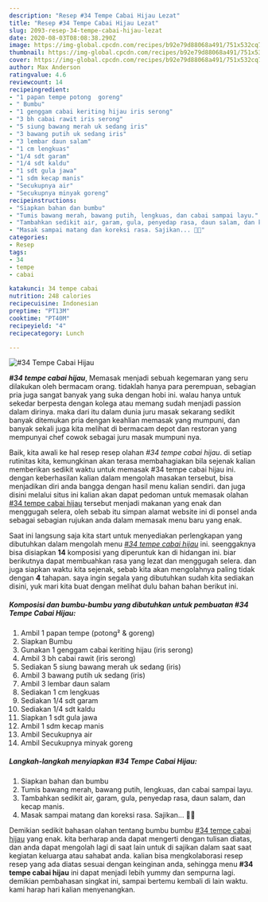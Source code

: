 ```yaml
---
description: "Resep #34 Tempe Cabai Hijau Lezat"
title: "Resep #34 Tempe Cabai Hijau Lezat"
slug: 2093-resep-34-tempe-cabai-hijau-lezat
date: 2020-08-03T08:08:38.290Z
image: https://img-global.cpcdn.com/recipes/b92e79d88068a491/751x532cq70/34-tempe-cabai-hijau-foto-resep-utama.jpg
thumbnail: https://img-global.cpcdn.com/recipes/b92e79d88068a491/751x532cq70/34-tempe-cabai-hijau-foto-resep-utama.jpg
cover: https://img-global.cpcdn.com/recipes/b92e79d88068a491/751x532cq70/34-tempe-cabai-hijau-foto-resep-utama.jpg
author: Max Anderson
ratingvalue: 4.6
reviewcount: 14
recipeingredient:
- "1 papan tempe potong  goreng"
- " Bumbu"
- "1 genggam cabai keriting hijau iris serong"
- "3 bh cabai rawit iris serong"
- "5 siung bawang merah uk sedang iris"
- "3 bawang putih uk sedang iris"
- "3 lembar daun salam"
- "1 cm lengkuas"
- "1/4 sdt garam"
- "1/4 sdt kaldu"
- "1 sdt gula jawa"
- "1 sdm kecap manis"
- "Secukupnya air"
- "Secukupnya minyak goreng"
recipeinstructions:
- "Siapkan bahan dan bumbu"
- "Tumis bawang merah, bawang putih, lengkuas, dan cabai sampai layu."
- "Tambahkan sedikit air, garam, gula, penyedap rasa, daun salam, dan kecap manis."
- "Masak sampai matang dan koreksi rasa. Sajikan... 👩‍🍳"
categories:
- Resep
tags:
- 34
- tempe
- cabai

katakunci: 34 tempe cabai 
nutrition: 248 calories
recipecuisine: Indonesian
preptime: "PT13M"
cooktime: "PT40M"
recipeyield: "4"
recipecategory: Lunch

---
```



![#34 Tempe Cabai Hijau](https://img-global.cpcdn.com/recipes/b92e79d88068a491/751x532cq70/34-tempe-cabai-hijau-foto-resep-utama.jpg)

<b><i>#34 tempe cabai hijau</i></b>, Memasak menjadi sebuah kegemaran yang seru dilakukan oleh bermacam orang. tidaklah hanya para perempuan, sebagian pria juga sangat banyak yang suka dengan hobi ini. walau hanya untuk sekedar berpesta dengan kolega atau memang sudah menjadi passion dalam dirinya. maka dari itu dalam dunia juru masak sekarang sedikit banyak ditemukan pria dengan keahlian memasak yang mumpuni, dan banyak sekali juga kita melihat di bermacam depot dan restoran yang mempunyai chef cowok sebagai juru masak mumpuni nya.



Baik, kita awali ke hal resep resep olahan <i>#34 tempe cabai hijau</i>. di setiap rutinitas kita, kemungkinan akan terasa membahagiakan bila sejenak kalian memberikan sedikit waktu untuk memasak #34 tempe cabai hijau ini. dengan keberhasilan kalian dalam mengolah masakan tersebut, bisa menjadikan diri anda bangga dengan hasil menu kalian sendiri. dan juga disini melalui situs ini kalian akan dapat pedoman untuk memasak olahan <u>#34 tempe cabai hijau</u> tersebut menjadi makanan yang enak dan menggugah selera, oleh sebab itu simpan alamat website ini di ponsel anda sebagai sebagian rujukan anda dalam memasak menu baru yang enak.


Saat ini langsung saja kita start untuk menyediakan perlengkapan yang dibutuhkan dalam mengolah menu <u><i>#34 tempe cabai hijau</i></u> ini. seenggaknya bisa disiapkan <b>14</b> komposisi yang diperuntuk kan di hidangan ini. biar berikutnya dapat membuahkan rasa yang lezat dan menggugah selera. dan juga siapkan waktu kita sejenak, sebab kita akan mengolahnya paling tidak dengan <b>4</b> tahapan. saya ingin segala yang dibutuhkan sudah kita sediakan disini, yuk mari kita buat dengan melihat dulu bahan bahan berikut ini.

<!--inarticleads1-->

##### Komposisi dan bumbu-bumbu yang dibutuhkan untuk pembuatan #34 Tempe Cabai Hijau:

1. Ambil 1 papan tempe (potong² &amp; goreng)
1. Siapkan  Bumbu
1. Gunakan 1 genggam cabai keriting hijau (iris serong)
1. Ambil 3 bh cabai rawit (iris serong)
1. Sediakan 5 siung bawang merah uk sedang (iris)
1. Ambil 3 bawang putih uk sedang (iris)
1. Ambil 3 lembar daun salam
1. Sediakan 1 cm lengkuas
1. Sediakan 1/4 sdt garam
1. Sediakan 1/4 sdt kaldu
1. Siapkan 1 sdt gula jawa
1. Ambil 1 sdm kecap manis
1. Ambil Secukupnya air
1. Ambil Secukupnya minyak goreng




<!--inarticleads2-->

##### Langkah-langkah menyiapkan #34 Tempe Cabai Hijau:

1. Siapkan bahan dan bumbu
1. Tumis bawang merah, bawang putih, lengkuas, dan cabai sampai layu.
1. Tambahkan sedikit air, garam, gula, penyedap rasa, daun salam, dan kecap manis.
1. Masak sampai matang dan koreksi rasa. Sajikan... 👩‍🍳




Demikian sedikit bahasan olahan tentang bumbu bumbu <u>#34 tempe cabai hijau</u> yang enak. kita berharap anda dapat mengerti dengan tulisan diatas, dan anda dapat mengolah lagi di saat lain untuk di sajikan dalam saat saat kegiatan keluarga atau sahabat anda. kalian bisa mengkolaborasi resep resep yang ada diatas sesuai dengan keinginan anda, sehingga menu <b>#34 tempe cabai hijau</b> ini dapat menjadi lebih yummy dan sempurna lagi. demikian pembahasan singkat ini, sampai bertemu kembali di lain waktu. kami harap hari kalian menyenangkan.
